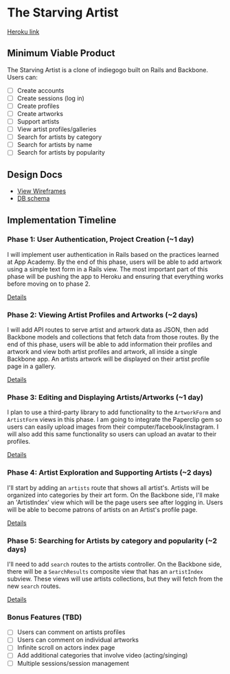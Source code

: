 # The Starving Artist

[Heroku link][heroku]

[heroku]: http://the-starving-artist.herokuapp.com

## Minimum Viable Product
The Starving Artist is a clone of indiegogo built on Rails and Backbone. Users can:

<!-- This is a Markdown checklist. Use it to keep track of your progress! -->

- [ ] Create accounts
- [ ] Create sessions (log in)
- [ ] Create profiles
- [ ] Create artworks
- [ ] Support artists
- [ ] View artist profiles/galleries
- [ ] Search for artists by category
- [ ] Search for artists by name
- [ ] Search for artists by popularity

## Design Docs
* [View Wireframes][views]
* [DB schema][schema]

[views]: ./docs/views.md
[schema]: ./docs/schema.md

## Implementation Timeline

### Phase 1: User Authentication, Project Creation (~1 day)
I will implement user authentication in Rails based on the practices learned at
App Academy. By the end of this phase, users will be able to add artwork
using a simple text form in a Rails view. The most important part of this
phase will be pushing the app to Heroku and ensuring that everything works
before moving on to phase 2.

[Details][phase-one]

### Phase 2: Viewing Artist Profiles and Artworks (~2 days)
I will add API routes to serve artist and artwork data as JSON, then add Backbone
models and collections that fetch data from those routes. By the end of this
phase, users will be able to add information their profiles and artwork
and view both artist profiles and artwork, all inside a single Backbone app.
An artists artwork will be displayed on their artist profile page in a gallery.

[Details][phase-two]

### Phase 3: Editing and Displaying Artists/Artworks (~1 day)
I plan to use a third-party library to add functionality to the `ArtworkForm` and
`ArtistForm` views in this phase. I am going to integrate the Paperclip gem so users
can easily upload images from their computer/facebook/instagram. I will also
add this same functionality so users can upload an avatar to their profiles.

[Details][phase-three]

### Phase 4: Artist Exploration and Supporting Artists (~2 days)
I'll start by adding an `artists` route that shows all artist's. Artists
will be organized into categories by their art form. On the Backbone side,
I'll make an 'ArtistIndex' view which will be the page users see after
logging in. Users will be able to become patrons of artists on an Artist's
profile page.

[Details][phase-four]

### Phase 5: Searching for Artists by category and popularity (~2 days)
I'll need to add `search` routes to the artists controller. On the
Backbone side, there will be a `SearchResults` composite view that has an
`artistIndex` subview. These views will use artists collections, but they
will fetch from the new `search` routes.

[Details][phase-five]

### Bonus Features (TBD)
- [ ] Users can comment on artists profiles
- [ ] Users can comment on individual artworks
- [ ] Infinite scroll on actors index page
- [ ] Add additional categories that involve video (acting/singing)
- [ ] Multiple sessions/session management

[phase-one]: ./docs/phases/phase1.md
[phase-two]: ./docs/phases/phase2.md
[phase-three]: ./docs/phases/phase3.md
[phase-four]: ./docs/phases/phase4.md
[phase-five]: ./docs/phases/phase5.md
